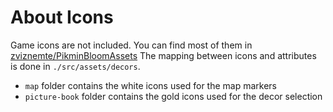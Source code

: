 # About Icons

Game icons are not included. You can find most of them in [zviznemte/PikminBloomAssets](https://github.com/zviznemte/PikminBloomAssets)
The mapping between icons and attributes is done in `./src/assets/decors`.

- `map` folder contains the white icons used for the map markers
- `picture-book` folder contains the gold icons used for the decor selection

